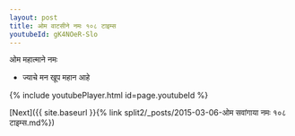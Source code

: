 ```yaml
---
layout: post
title: ओम वाटसीने नमः १०८ टाइम्स
youtubeId: gK4NOeR-Slo
---
```

 
 
 ओम महात्माने नमः  
 
 -  ज्याचे मन खूप महान आहे 
 
  
 
  
 
 
 
 
 
 


{% include youtubePlayer.html id=page.youtubeId %}
 
[Next]({{ site.baseurl }}{% link  split2/_posts/2015-03-06-ओम सवांगाया नमः १०८ टाइम्स.md%})
 
